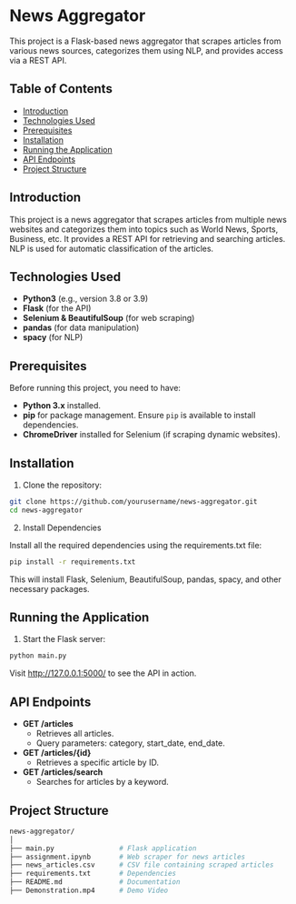 # News Aggregator

This project is a Flask-based news aggregator that scrapes articles from various news sources, categorizes them using NLP, and provides access via a REST API.

## Table of Contents
- [Introduction](#introduction)
- [Technologies Used](#technologies-used)
- [Prerequisites](#prerequisites)
- [Installation](#installation)
- [Running the Application](#running-the-application)
- [API Endpoints](#api-endpoints)
- [Project Structure](#project-structure)

## Introduction

This project is a news aggregator that scrapes articles from multiple news websites and categorizes them into topics such as World News, Sports, Business, etc. It provides a REST API for retrieving and searching articles. NLP is used for automatic classification of the articles.

## Technologies Used

- **Python3** (e.g., version 3.8 or 3.9)
- **Flask** (for the API)
- **Selenium & BeautifulSoup** (for web scraping)
- **pandas** (for data manipulation)
- **spacy** (for NLP)

## Prerequisites

Before running this project, you need to have:
- **Python 3.x** installed.
- **pip** for package management. Ensure `pip` is available to install dependencies.
- **ChromeDriver** installed for Selenium (if scraping dynamic websites).


## Installation

1. Clone the repository:

```bash
git clone https://github.com/yourusername/news-aggregator.git
cd news-aggregator
```

2. Install Dependencies

Install all the required dependencies using the requirements.txt file:

```bash
pip install -r requirements.txt
```

This will install Flask, Selenium, BeautifulSoup, pandas, spacy, and other necessary packages.

## Running the Application

1. Start the Flask server:
```bash
python main.py
```

Visit http://127.0.0.1:5000/ to see the API in action.

## API Endpoints

- **GET /articles**
    - Retrieves all articles.
    - Query parameters: category, start_date, end_date.
- **GET /articles/{id}**
    - Retrieves a specific article by ID.
- **GET /articles/search**
    - Searches for articles by a keyword.

## Project Structure

```bash
news-aggregator/
│
├── main.py                # Flask application
├── assignment.ipynb       # Web scraper for news articles
├── news_articles.csv      # CSV file containing scraped articles
├── requirements.txt       # Dependencies
├── README.md              # Documentation
├── Demonstration.mp4      # Demo Video
```
